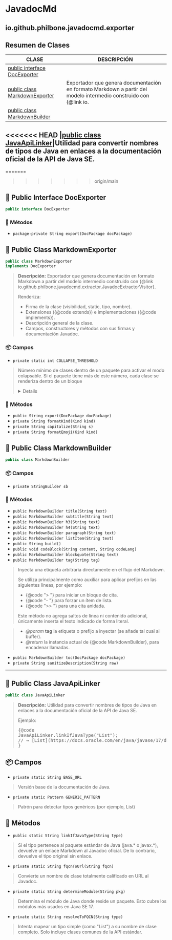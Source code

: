 # JavadocMd

## io.github.philbone.javadocmd.exporter

## Resumen de Clases


|CLASE|DESCRIPCIÓN|
|---|---|
|[public interface DocExporter](#-public-interface-docexporter)|
|[public class MarkdownExporter](#-public-class-markdownexporter)|Exportador que genera documentación en formato Markdown a partir del modelo intermedio construido con {@link io.
|[public class MarkdownBuilder](#-public-class-markdownbuilder)|
<<<<<<< HEAD
|[public class JavaApiLinker](#-public-class-javaapilinker)|Utilidad para convertir nombres de tipos de Java en enlaces a la documentación oficial de la API de Java SE.
---

=======
>>>>>>> origin/main
## 📗 Public Interface DocExporter

```java
public interface DocExporter
```
### 🧮 Métodos

- `package-private String export(DocPackage docPackage)`
## 📘 Public Class MarkdownExporter

```java
public class MarkdownExporter
implements DocExporter
```
> **Descripción:**
> Exportador que genera documentación en formato Markdown
> a partir del modelo intermedio construido con
> {@link io.github.philbone.javadocmd.extractor.JavadocExtractorVisitor}.
> 
> <p>Renderiza:</p>
> <ul>
>     <li>Firma de la clase (visibilidad, static, tipo, nombre).</li>
>     <li>Extensiones ({@code extends}) e implementaciones ({@code implements}).</li>
>     <li>Descripción general de la clase.</li>
>     <li>Campos, constructores y métodos con sus firmas y documentación Javadoc.</li>
> </ul>

### 📦 Campos

- `private static int COLLAPSE_THRESHOLD`
> Número mínimo de clases dentro de un paquete para activar el modo colapsable.
> Si el paquete tiene más de este número, cada clase se renderiza dentro de un bloque <details>.

### 🧮 Métodos

- `public String export(DocPackage docPackage)`
- `private String formatKind(Kind kind)`
- `private String capitalize(String s)`
- `private String formatEmoji(Kind kind)`
## 📘 Public Class MarkdownBuilder

```java
public class MarkdownBuilder
```
### 📦 Campos

- `private StringBuilder sb`
### 🧮 Métodos

- `public MarkdownBuilder title(String text)`
- `public MarkdownBuilder subtitle(String text)`
- `public MarkdownBuilder h3(String text)`
- `public MarkdownBuilder h4(String text)`
- `public MarkdownBuilder paragraph(String text)`
- `public MarkdownBuilder listItem(String text)`
- `public String build()`
- `public void codeBlock(String content, String codeLang)`
- `public MarkdownBuilder blockquote(String text)`
- `public MarkdownBuilder tag(String tag)`
> Inyecta una etiqueta arbitraria directamente en el flujo del Markdown.
> <p>
> Se utiliza principalmente como auxiliar para aplicar prefijos en las
> siguientes líneas, por ejemplo:
> <ul>
> <li>{@code "> "} para iniciar un bloque de cita.</li>
> <li>{@code "- "} para forzar un ítem de lista.</li>
> <li>{@code ">> "} para una cita anidada.</li>
> </ul>
> </p>
> <p>
> Este método no agrega saltos de línea ni contenido adicional, únicamente
> inserta el texto indicado de forma literal.
> </p>

> - *@param* **tag** la etiqueta o prefijo a inyectar (se añade tal cual al
buffer).
> - *@return* la instancia actual de {@code MarkdownBuilder}, para encadenar
llamadas.
- `public MarkdownBuilder toc(DocPackage docPackage)`
- `private String sanitizeDescription(String raw)`
---

## 📘 Public Class JavaApiLinker

```java
public class JavaApiLinker
```
> **Descripción:**
> Utilidad para convertir nombres de tipos de Java en enlaces
> a la documentación oficial de la API de Java SE.
> 
> <p>Ejemplo:</p>
> <pre>{@code
> JavaApiLinker.linkIfJavaType("List<String>");
> // → [List](https://docs.oracle.com/en/java/javase/17/docs/api/java.base/java/util/List.html)<String>
> }</pre>

## 📦 Campos

- `private static String BASE_URL`
> Versión base de la documentación de Java.

- `private static Pattern GENERIC_PATTERN`
> Patrón para detectar tipos genéricos (por ejemplo, List<String>)

## 🧮 Métodos

- `public static String linkIfJavaType(String type)`
> Si el tipo pertenece al paquete estándar de Java (java.* o javax.*),
> devuelve un enlace Markdown al Javadoc oficial.
> De lo contrario, devuelve el tipo original sin enlace.

- `private static String fqcnToUrl(String fqcn)`
> Convierte un nombre de clase totalmente calificado en URL al Javadoc.

- `private static String determineModule(String pkg)`
> Determina el módulo de Java donde reside un paquete.
> Esto cubre los módulos más usados en Java SE 17.

- `private static String resolveToFQCN(String type)`
> Intenta mapear un tipo simple (como "List") a su nombre de clase completo.
> Solo incluye clases comunes de la API estándar.

